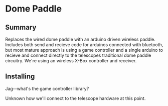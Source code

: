 # Dome Paddle 

## Summary
Replaces the wired dome paddle with an arduino driven wireless paddle. 
Includes both send and recieve code for arduinos connected with bluetooth, 
but most mature approach is using a game controller and a single arduino to recieve and connect directly
to the telescopes traditional dome paddle circuitry. We're using an wireless X-Box controller and receiver.

## Installing
Jag--what's the game controller library?

Unknown how we'll connect to the telescope hardware at this point.
